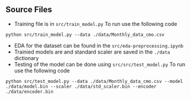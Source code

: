 ## Source Files

- Training file is in `src/train_model.py`
To run use the following code
```
python src/train_model.py --data ./data/Monthly_data_cmo.csv
```
- EDA for the dataset can be found in the `src/eda-preprocessing.ipynb`
- Trainied models are and standard scaler are saved in the `./data` dictionary
- Testing of the model can be done using `src/src/test_model.py`
To run use the following code
```
python src/test_model.py --data ./data/Monthly_data_cmo.csv --model ./data/model.bin --scaler ./data/std_scaler.bin --encoder ./data/encoder.bin
```
